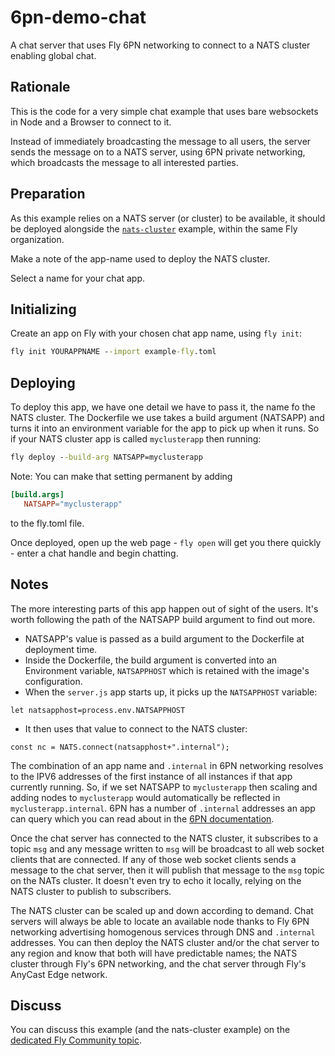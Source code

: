 # 6pn-demo-chat

A chat server that uses Fly 6PN networking to connect to a NATS cluster enabling global chat.

<!---- cut here --->

## Rationale

This is the code for a very simple chat example that uses bare websockets in Node and a Browser to connect to it. 

Instead of immediately broadcasting the message to all users, the server sends the message on to a NATS server, using 6PN private networking, which broadcasts the message to all interested parties.

## Preparation

As this example relies on a NATS server (or cluster) to be available, it should be deployed alongside the [`nats-cluster`](https://github.com/fly-examples/nats-cluster) example, within the same Fly organization.

Make a note of the app-name used to deploy the NATS cluster.

Select a name for your chat app.

## Initializing

Create an app on Fly with your chosen chat app name, using `fly init`:

```cmd
fly init YOURAPPNAME --import example-fly.toml
```

## Deploying

To deploy this app, we have one detail we have to pass it, the name fo the NATS cluster. The Dockerfile we use takes a build argument (NATSAPP) and turns it into an environment variable for the app to pick up when it runs. So if your NATS cluster app is called `myclusterapp` then running:

```cmd
fly deploy --build-arg NATSAPP=myclusterapp
```

Note: You can make that setting permanent by adding

```toml
[build.args]
   NATSAPP="myclusterapp"
```

to the fly.toml file.

Once deployed, open up the web page - `fly open` will get you there quickly - enter a chat handle and begin chatting.

## Notes

The more interesting parts of this app happen out of sight of the users. It's worth following the path of the NATSAPP build argument to find out more. 

* NATSAPP's value is passed as a build argument to the Dockerfile at deployment time. 
* Inside the Dockerfile, the build argument is converted into an Environment variable, `NATSAPPHOST` which is retained with the image's configuration. 
* When the `server.js` app starts up, it picks up the `NATSAPPHOST` variable:

```
let natsapphost=process.env.NATSAPPHOST
```

* It then uses that value to connect to the NATS cluster:

```
const nc = NATS.connect(natsapphost+".internal");
```

The combination of an app name and `.internal` in 6PN networking resolves to the IPV6 addresses of the first instance of all instances if that app currently running. So, if we set NATSAPP to `myclusterapp` then scaling and adding nodes to `myclusterapp` would automatically be reflected in `myclusterapp.internal`. 6PN has a number of `.internal` addresses an app can query which you can read about in the [6PN documentation](https://fly.io/docs/reference/services/#internal-addresses).

Once the chat server has connected to the NATS cluster, it subscribes to a topic `msg` and any message written to `msg` will be broadcast to all web socket clients that are connected. If any of those web socket clients sends a message to the chat server, then it will publish that message to the `msg` topic on the NATs cluster. It doesn't even try to echo it locally, relying on the NATS cluster to publish to subscribers.

The NATS cluster can be scaled up and down according to demand. Chat servers will always be able to locate an available node thanks to Fly 6PN networking advertising homogenous services through DNS and `.internal` addresses. You can then deploy the NATS cluster and/or the chat server to any region and know that both will have predictable names; the NATS cluster through Fly's 6PN networking, and the chat server through Fly's AnyCast Edge network. 

## Discuss

You can discuss this example (and the nats-cluster example) on the [dedicated Fly Community topic](https://community.fly.io/t/new-examples-nats-cluster-and-6pn-demo-chat/562).





